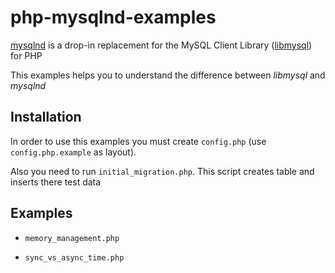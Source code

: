 php-mysqlnd-examples
====================

[mysqlnd](http://dev.mysql.com/downloads/connector/php-mysqlnd/) is a drop-in replacement for the MySQL Client Library
([libmysql](http://dev.mysql.com/downloads/connector/c/)) for PHP

This examples helps you to understand the difference between *libmysql* and *mysqlnd*

Installation
------------

In order to use this examples you must create `config.php` (use `config.php.example` as layout).

Also you need to run `initial_migration.php`. This script creates table and inserts there test data

Examples
-----------------

* `memory_management.php`

* `sync_vs_async_time.php`

